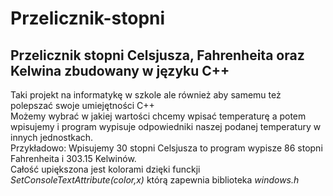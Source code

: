 # Przelicznik-stopni
## Przelicznik stopni Celsjusza, Fahrenheita oraz Kelwina zbudowany w języku C++</br>
Taki projekt na informatykę w szkole ale również aby samemu też polepszać swoje umiejętności C++</br>
Możemy wybrać w jakiej wartości chcemy wpisać temperaturę a potem wpisujemy i program wypisuje odpowiedniki naszej podanej temperatury w innych jednostkach. </br>
Przykładowo: Wpisujemy 30 stopni Celsjusza to program wypisze 86 stopni Fahrenheita i 303.15 Kelwinów.</br>
Całość upiększona jest kolorami dzięki funckji <i>SetConsoleTextAttribute(color,x)</i> którą zapewnia biblioteka <i>windows.h</i>
